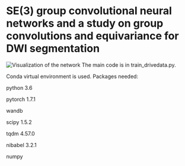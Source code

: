 # SE(3) group convolutional neural networks and a study on group convolutions and equivariance for DWI segmentation
![Visualization of the network](visualizations/render/demo.gif)
The main code is in train_drivedata.py.

Conda virtual environment is used. Packages needed:

python 3.6

pytorch 1.7.1

wandb

scipy 1.5.2

tqdm 4.57.0

nibabel 3.2.1

numpy

## 